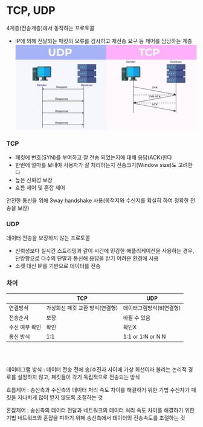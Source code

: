 # TCP, UDP
4계층(전송계층)에서 동작하는 프로토콜
- IP에 의해 전달되는 패킷의 오류를 검사하고 재전송 요구 등 제어를 담당하는 계층
![tcp_udp](../image/tcp_udp.png)

### TCP
- 패킷에 번호(SYN)를 부여하고 잘 전송 되었는지에 대해 응답(ACK)한다
- 한번에 얼마를 보내야 사용자가 잘 처리하는지 전송크기(Window size)도 고려한다
- 높은 신뢰성 보장
- 흐름 제어 및 혼잡 제어

안전한 통신을 위해 3way handshake 사용(목적지와 수신지를 확실히 하여 정확한 전송을 보장)

### UDP
데이터 전송을 보장하지 않는 프로토콜
- 신뢰성보다 실시간 스트리밍과 같이 시간에 민감한 애플리케이션을 사용하는 경우, 단방향으로 다수의 단말과 통신해 응답을 받기 어려운 환경에 사용
- 소켓 대신 IP를 기반으로 데이터를 전송

### 차이
||TCP|UDP|
|--|--|--|
|연결방식|가상회선 패킷 교환 방식(연결형)|데이터그램방식(비연결형)|
|전송순서|보장|바뀔 수 있음|
|수신 여부 확인|확인|확인X|
|통신 방식|1:1|1:1 or 1:N or N:N|


<br>
<br>

데이터그램 방식 : 데이터 전송 전에 송/수진자 사이에 가상 회선이라 불리는 논리적 경로를 설정하지 않고, 패킷들이 각기 독립적으로 전송되는 방식

흐름제어 : 송신측과 수신측의 데이터 처리 속도 차이를 해결하기 위한 기법
수신자가 패킷을 지나치게 많이 받지 않도록 조절하는 것

혼잡제어 : 송신측의 데이터 전달과 네트워크의 데이터 처리 속도 차이를 해결하기 위한 기법
네트워크의 혼잡을 피하기 위해 송신측에서 데이터의 전송속도를 조절하는 것